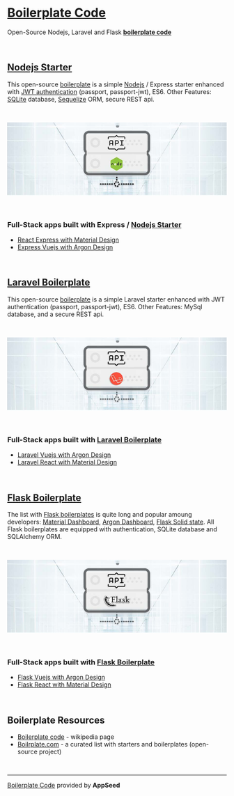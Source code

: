 # [Boilerplate Code](https://appseed.us/boilerplate-code) 

Open-Source Nodejs, Laravel and Flask **[boilerplate code](https://en.wikipedia.org/wiki/Boilerplate_code)**

<br />

## [Nodejs Starter](https://appseed.us/boilerplate-code/nodejs-starter)

This open-source [boilerplate](https://en.wikipedia.org/wiki/Boilerplate_code) is a simple [Nodejs](https://nodejs.org/en/) / Express starter enhanced with [JWT authentication](https://jwt.io/introduction/) (passport, passport-jwt), ES6. Other Features: [SQLite](https://www.sqlite.org/index.html) database, [Sequelize](http://docs.sequelizejs.com/) ORM, secure REST api. 

<br />

![Open-Source Nodejs Starter - Product cover image.](https://github.com/app-generator/static/blob/master/products/boilerplate-code-nodejs-starter-cover.jpg?raw=true) 

<br />

### Full-Stack apps built with Express / [Nodejs Starter](https://appseed.us/boilerplate-code/nodejs-starter)

 - [React Express with Material Design](https://github.com/app-generator/fullstack-react-express-material-design)
 - [Express Vuejs with Argon Design](https://github.com/app-generator/fullstack-express-vuejs-argon-design) 

<br />

## [Laravel Boilerplate](https://github.com/app-generator/laravel-boilerplate)

This open-source [boilerplate](https://en.wikipedia.org/wiki/Boilerplate_code) is a simple Laravel starter enhanced with JWT authentication (passport, passport-jwt), ES6. Other Features: MySql database, and a secure REST api.

<br />

![Open-Source Laravel Boilerplate - Product cover image.](https://github.com/app-generator/static/blob/master/products/boilerplate-code-laravel-boilerplate-cover.jpg?raw=true) 

<br />

### Full-Stack apps built with [Laravel Boilerplate](https://github.com/app-generator/laravel-boilerplate)

 - [Laravel Vuejs with Argon Design](https://github.com/app-generator/fullstack-laravel-vuejs-argon-design)
 - [Laravel React with Material Design](https://github.com/app-generator/fullstack-laravel-react-material-design) 

<br />

## [Flask Boilerplate](https://github.com/app-generator/flask-boilerplate)

The list with [Flask boilerplates](https://github.com/app-generator?tab=repositories&q=Flask) is quite long and popular amoung developers: [Material Dashboard](https://github.com/app-generator/flask-material-dashboard), [Argon Dashboard](https://github.com/app-generator/flask-argon-dashboard), [Flask Solid state](https://github.com/app-generator/flask-solid-state). All Flask boilerplates are equipped with authentication, SQLite database and SQLAlchemy ORM. 

<br />

![Open-Source Flask Boilerplate - Product cover image.](https://github.com/app-generator/static/blob/master/products/boilerplate-code-flask-boilerplate-cover.jpg?raw=true) 

<br />

### Full-Stack apps built with [Flask Boilerplate](https://github.com/app-generator/flask-boilerplate)

 - [Flask Vuejs with Argon Design](https://github.com/app-generator/fullstack-flask-vuejs-argon-design)
 - [Flask React with Material Design](https://github.com/app-generator/fullstack-flask-react-material-design) 


<br />

## Boilerplate Resources

 - [Boilerplate code](https://en.wikipedia.org/wiki/Boilerplate_code) - wikipedia page
 - [Boilrplate.com](http://www.boilrplate.com/) - a curated list with starters and boilerplates (open-source project)
 
<br />

---
 
[Boilerplate Code](https://appseed.us/boilerplate-code) provided by **AppSeed**
